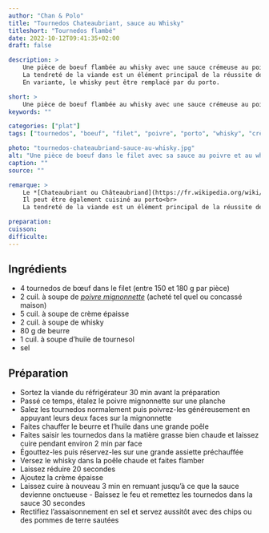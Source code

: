 ```yaml
---
author: "Chan & Polo"
title: "Tournedos Chateaubriant, sauce au Whisky"
titleshort: "Tournedos flambé"
date: 2022-10-12T09:41:35+02:00
draft: false

description: >
    Une pièce de boeuf flambée au whisky avec une sauce crémeuse au poivre mignonette.<br>
    La tendreté de la viande est un élément principal de la réussite de cette recette savoureuse.<br>
    En variante, le whisky peut être remplacé par du porto.   

short: >
    Une pièce de boeuf flambée au whisky avec une sauce crémeuse au poivre mignonette
keywords: ""

categories: ["plat"]
tags: ["tournedos", "boeuf", "filet", "poivre", "porto", "whisky", "crème épaisse", "poivre mignonette", "chateaubriand", "chateaubriant", "flambé"]

photo: "tournedos-chateaubriand-sauce-au-whisky.jpg"
alt: "Une pièce de boeuf dans le filet avec sa sauce au poivre et au whisky"
caption: ""
source: ""

remarque: >
    Le *[Chateaubriant ou Châteaubriand](https://fr.wikipedia.org/wiki/Chateaubriand_(viande))* est un pièce de boeuf taillée dans le filet<br>
    Il peut être également cuisiné au porto<br>
    La tendreté de la viande est un élément principal de la réussite de la recette

preparation: 
cuisson: 
difficulte:
---
```



## Ingrédients
- 4 tournedos de bœuf dans le filet (entre 150 et 180 g par pièce)
- 2 cuil. à soupe de *[poivre mignonnette](https://www.laconquetedessaveurs.fr/poivre-mignonette-concasse-recette/)* (acheté tel quel ou concassé maison)
- 5 cuil. à soupe de crème épaisse
- 2 cuil. à soupe de whisky
- 80 g de beurre
- 1 cuil. à soupe d’huile de tournesol
- sel
## Préparation
- Sortez la viande du réfrigérateur 30 min avant la préparation
- Passé ce temps, étalez le poivre mignonnette sur une planche
- Salez les tournedos normalement puis poivrez-les généreusement en appuyant leurs deux faces sur la mignonnette
- Faites chauffer le beurre et l’huile dans une grande poêle
- Faites saisir les tournedos dans la matière grasse bien chaude et laissez cuire pendant environ 2 min par face
- Égouttez-les puis réservez-les sur une grande assiette préchauffée
- Versez le whisky dans la poêle chaude et faites flamber
- Laissez réduire 20 secondes
- Ajoutez la crème épaisse
- Laissez cuire à nouveau 3 min en remuant jusqu’à ce que la sauce devienne onctueuse
- Baissez le feu et remettez les tournedos dans la sauce 30 secondes
- Rectifiez l’assaisonnement en sel et servez aussitôt avec des chips ou des pommes de terre sautées